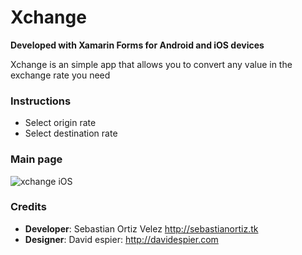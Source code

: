 # Xchange 

**Developed with Xamarin Forms for Android and iOS devices**

Xchange is an simple app that allows you to convert any value in the exchange rate you need

### Instructions

- Select origin rate
- Select destination rate

###  Main page 

![xchange iOS](https://i.ibb.co/71zMrbb/xchange-50.png)

### Credits

- **Developer**: Sebastian Ortiz Velez http://sebastianortiz.tk
- **Designer**: David espier: http://davidespier.com
